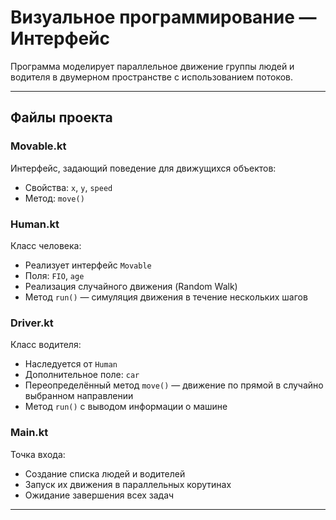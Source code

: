 # Визуальное программирование — Интерфейс

Программа моделирует параллельное движение группы людей и водителя в двумерном пространстве с использованием потоков.

---

## Файлы проекта

### Movable.kt
Интерфейс, задающий поведение для движущихся объектов:
- Свойства: `x`, `y`, `speed`
- Метод: `move()`

### Human.kt
Класс человека:
- Реализует интерфейс `Movable`
- Поля: `FIO`, `age`
- Реализация случайного движения (Random Walk)
- Метод `run()` — симуляция движения в течение нескольких шагов

### Driver.kt
Класс водителя:
- Наследуется от `Human`
- Дополнительное поле: `car`
- Переопределённый метод `move()` — движение по прямой в случайно выбранном направлении
- Метод `run()` с выводом информации о машине

### Main.kt
Точка входа:
- Создание списка людей и водителей
- Запуск их движения в параллельных корутинах
- Ожидание завершения всех задач

---

